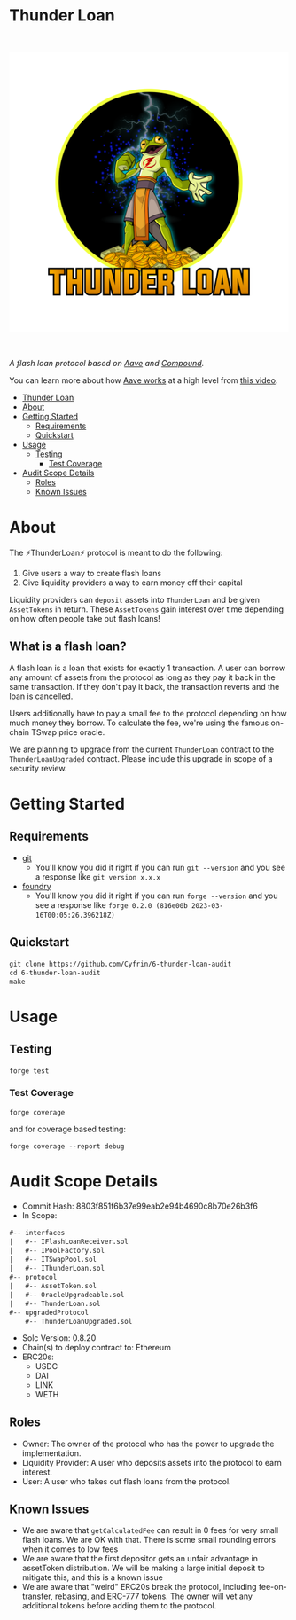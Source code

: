 # Thunder Loan

<br/>
<p align="center">
<img src="./thunder-loan.svg" width="700" alt="thunder-loans">
</p>
<br/>


*A flash loan protocol based on [Aave](https://aave.com/) and [Compound](https://compound.finance/).*

You can learn more about how [Aave works](https://www.youtube.com/watch?v=dTCwssZ116A) at a high level from [this video](https://www.youtube.com/watch?v=dTCwssZ116A).


- [Thunder Loan](#thunder-loan)
- [About](#about)
- [Getting Started](#getting-started)
  - [Requirements](#requirements)
  - [Quickstart](#quickstart)
- [Usage](#usage)
  - [Testing](#testing)
    - [Test Coverage](#test-coverage)
- [Audit Scope Details](#audit-scope-details)
  - [Roles](#roles)
  - [Known Issues](#known-issues)

# About 

The ⚡️ThunderLoan⚡️ protocol is meant to do the following:

1. Give users a way to create flash loans
2. Give liquidity providers a way to earn money off their capital

Liquidity providers can `deposit` assets into `ThunderLoan` and be given `AssetTokens` in return. These `AssetTokens` gain interest over time depending on how often people take out flash loans!

## What is a flash loan? 

A flash loan is a loan that exists for exactly 1 transaction. A user can borrow any amount of assets from the protocol as long as they pay it back in the same transaction. If they don't pay it back, the transaction reverts and the loan is cancelled.

Users additionally have to pay a small fee to the protocol depending on how much money they borrow. To calculate the fee, we're using the famous on-chain TSwap price oracle.

We are planning to upgrade from the current `ThunderLoan` contract to the `ThunderLoanUpgraded` contract. Please include this upgrade in scope of a security review. 

# Getting Started

## Requirements

- [git](https://git-scm.com/book/en/v2/Getting-Started-Installing-Git)
  - You'll know you did it right if you can run `git --version` and you see a response like `git version x.x.x`
- [foundry](https://getfoundry.sh/)
  - You'll know you did it right if you can run `forge --version` and you see a response like `forge 0.2.0 (816e00b 2023-03-16T00:05:26.396218Z)`

## Quickstart

```
git clone https://github.com/Cyfrin/6-thunder-loan-audit
cd 6-thunder-loan-audit
make 
```

# Usage

## Testing

```
forge test
```

### Test Coverage

```
forge coverage
```

and for coverage based testing: 

```
forge coverage --report debug
```

# Audit Scope Details

- Commit Hash: 8803f851f6b37e99eab2e94b4690c8b70e26b3f6
- In Scope:
```
#-- interfaces
|   #-- IFlashLoanReceiver.sol
|   #-- IPoolFactory.sol
|   #-- ITSwapPool.sol
|   #-- IThunderLoan.sol
#-- protocol
|   #-- AssetToken.sol
|   #-- OracleUpgradeable.sol
|   #-- ThunderLoan.sol
#-- upgradedProtocol
    #-- ThunderLoanUpgraded.sol
```
- Solc Version: 0.8.20
- Chain(s) to deploy contract to: Ethereum
- ERC20s:
  - USDC 
  - DAI
  - LINK
  - WETH

## Roles

- Owner: The owner of the protocol who has the power to upgrade the implementation. 
- Liquidity Provider: A user who deposits assets into the protocol to earn interest. 
- User: A user who takes out flash loans from the protocol.

## Known Issues

- We are aware that `getCalculatedFee` can result in 0 fees for very small flash loans. We are OK with that. There is some small rounding errors when it comes to low fees
- We are aware that the first depositor gets an unfair advantage in assetToken distribution. We will be making a large initial deposit to mitigate this, and this is a known issue
- We are aware that "weird" ERC20s break the protocol, including fee-on-transfer, rebasing, and ERC-777 tokens. The owner will vet any additional tokens before adding them to the protocol. 
